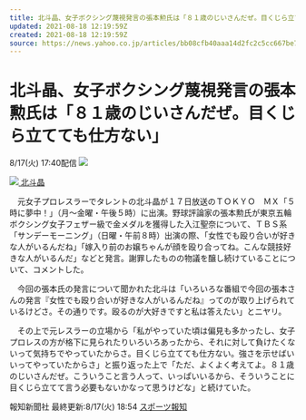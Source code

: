 ```yaml
---
title: 北斗晶、女子ボクシング蔑視発言の張本勲氏は「８１歳のじいさんだぜ。目くじら立てても仕方ない」（スポーツ報知）
updated: 2021-08-18 12:19:59Z
created: 2021-08-18 12:19:59Z
source: https://news.yahoo.co.jp/articles/bb08cfb40aaa14d2fc2c5cc667be7992a585c122
---
```


# 北斗晶、女子ボクシング蔑視発言の張本勲氏は「８１歳のじいさんだぜ。目くじら立てても仕方ない」

8/17(火) 17:40配信
[![](https://s.yimg.jp/images/news/cobranding/sph.gif)](https://hochi.news/)

[![](https://amd-pctr.c.yimg.jp/r/iwiz-amd/20210817-08171134-sph-000-2-view.jpg?w=357&h=640&q=90&exp=10800&pri=l) 北斗晶](https://news.yahoo.co.jp/articles/bb08cfb40aaa14d2fc2c5cc667be7992a585c122/images/000)

　元女子プロレスラーでタレントの北斗晶が１７日放送のＴＯＫＹＯ　ＭＸ「５時に夢中！」（月～金曜・午後５時）に出演。野球評論家の張本勲氏が東京五輪ボクシング女子フェザー級で金メダルを獲得した入江聖奈について、ＴＢＳ系「サンデーモーニング」（日曜・午前８時）出演の際、「女性でも殴り合いが好きな人がいるんだね」「嫁入り前のお嬢ちゃんが顔を殴り合ってね。こんな競技好きな人がいるんだ」などと発言。謝罪したものの物議を醸し続けていることについて、コメントした。

　今回の張本氏の発言について聞かれた北斗は「いろいろな番組で今回の張本さんの発言『女性でも殴り合いが好きな人がいるんだね』ってのが取り上げられているけどさ。その通りです。殴るのが大好きですと私は答えたい」とニヤリ。

　その上で元レスラーの立場から「私がやっていた頃は偏見も多かったし、女子プロレスの方が格下に見られたりいろいろあったから、それに対して負けたくないって気持ちでやっていたからさ。目くじら立てても仕方ない。強さを示せばいいってやっていたからさ」と振り返った上で「ただ、よくよく考えてよ。８１歳のじいさんだぜ。こういうこと言う人って、いっぱいいるから、そういうことに目くじら立てて言う必要もないかなって思うけどな」と続けていた。

報知新聞社
最終更新:8/17(火) 18:54
[スポーツ報知](https://news.yahoo.co.jp/media/sph)